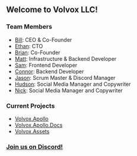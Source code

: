 ## Welcome to Volvox LLC!

### Team Members

- [Bill](https://github.com/BillChirico): CEO & Co-Founder
- [Ethan](https://github.com/Ethan-Guest): CTO
- [Brian](https://github.com/brianebeling): Co-Founder
- [Matt](https://github.com/mhallmark): Infrastructure & Backend Developer
- [Sam](https://github.com/codingsamuel): Frontend Developer
- [Connor](https://github.com/cxnky/cxnky): Backend Developer
- [Jason](https://github.com/Jason-Hurtado): Scrum Master & Discord Manager
- [Hudson](https://github.com/hudsonisabella): Social Media Manager and Copywriter
- [Nick](https://github.com/NickSchiazzano): Social Media Manager and Copywriter

### Current Projects
- [Volvox.Apollo](https://apollo.volvox.tech)
- [Volvox.Apollo.Docs](https://github.com/VolvoxLLC/Volvox.Apollo.Docs)
- [Volvox.Assets](https://github.com/VolvoxLLC/Volvox.Assets)

### [Join us on Discord!](https://discord.gg/Y6BgvsWuNU)
